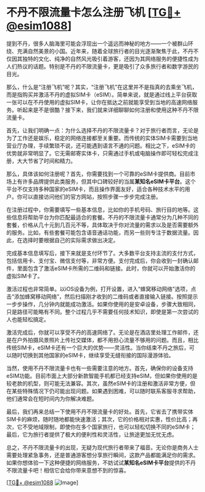 # 不丹不限流量卡怎么注册飞机 [[TG💪+ @esim1088](https://t.me/s/esim1088)]

提到不丹，很多人脑海里可能会浮现出一个遥远而神秘的地方——一个被群山环绕、充满自然美景的小国。近年来，随着全球旅行者的目光逐渐聚焦于此，不丹不仅因其独特的文化、纯净的自然风光吸引着游客，还因为其网络服务的便捷性成为人们热议的话题。特别是不丹的不限流量卡，更是吸引了众多旅行者和数字游民的目光。

那么，什么是“注册飞机”呢？其实，“注册飞机”在这里并不是指真的去乘坐飞机，而是指购买并激活不丹的虚拟SIM卡（eSIM）。简单来说，就是通过线上平台获取一张可以在不丹使用的虚拟SIM卡，让你在抵达之前就能享受到当地的高速网络服务。听起来是不是很酷？接下来，我们就来详细聊聊如何注册和使用这种不丹不限流量卡。

首先，让我们明确一点：为什么选择不丹的不限流量卡？对于旅行者而言，无论是为了工作还是娱乐，稳定的网络连接都至关重要。而传统的实体SIM卡需要到当地营业厅办理，手续繁琐不说，还可能遇到语言不通的问题。相比之下，eSIM卡的优势就非常明显了。它无需邮寄实体卡，只需通过手机或电脑操作即可轻松完成注册，大大节省了时间和精力。

那么，具体该如何注册呢？首先，你需要找到一个可靠的eSIM卡提供商。目前市场上有许多品牌提供此类服务，但其中口碑较好的当属**某知名eSIM卡平台**。这个平台不仅支持多种国家的eSIM卡，而且操作界面友好，适合各种技术水平的用户。你可以直接访问他们的官方网站，按照步骤一步步完成注册。

在注册过程中，你需要填写一些基本信息，比如你的手机号码、旅行目的地等。这些信息将帮助平台为你匹配最适合的套餐。不丹的不限流量卡通常分为几种不同的套餐，价格从几十元到几百元不等，具体取决于你对流量的需求以及是否需要额外的服务。比如，有些套餐可能包含语音通话功能，而另一些则专注于数据流量。因此，在选择时要根据自己的实际需求做出决定。

完成基本信息填写后，接下来就是支付环节了。大多数平台支持主流的支付方式，包括信用卡、支付宝、微信支付等，非常方便。支付完成后，你会收到一封确认邮件，里面包含了激活eSIM卡所需的二维码和链接。此时，你就可以开始激活你的虚拟SIM卡了。

激活过程也非常简单。以iOS设备为例，打开设置，进入“蜂窝移动网络”选项，点击“添加蜂窝移动网络”，然后扫描刚才收到的二维码或者直接输入链接。按照提示一步步操作，几分钟内就能成功激活。如果你使用的是安卓设备，步骤大致相同，只是路径可能略有不同。整个过程几乎不需要任何技术知识，即使是第一次尝试的人也能轻松搞定。

激活完成后，你就可以享受不丹的高速网络了。无论是在酒店里处理工作邮件，还是在户外拍摄风景照片上传社交媒体，都不用担心流量不够用的问题。而且，相比传统SIM卡，eSIM卡还有一个巨大的优势——灵活性。当你结束不丹之旅后，可以随时切换到其他国家的eSIM卡，继续享受无缝衔接的国际漫游体验。

当然，使用不丹不限流量卡也有一些需要注意的地方。首先，确保你的设备支持eSIM功能。目前市面上大部分新款智能手机都已经支持eSIM，但如果你使用的是较老款的机型，则可能无法兼容。其次，虽然eSIM卡的注册和激活非常方便，但在某些特殊情况下仍可能出现问题。如果遇到困难，可以随时联系客服寻求帮助，他们通常会在短时间内为你解决难题。

最后，我们再来总结一下使用不丹不限流量卡的好处。首先，它省去了携带实体SIM卡的麻烦，随时随地都能快速激活；其次，它的价格相对实惠，性价比高；再次，它不受地域限制，即使你在多个国家旅行，也可以轻松切换不同的eSIM卡；最后，它为旅行者提供了极大的便利性和灵活性，让旅途更加无忧无虑。

总之，不丹不限流量卡的出现，无疑为现代旅行者带来了福音。无论你是商务人士需要处理紧急事务，还是普通游客想分享旅行瞬间，这款产品都能满足你的需求。如果你想体验一下这种便捷的网络服务，不妨试试**某知名eSIM卡平台**提供的不丹不限流量卡吧！相信它会给你带来意想不到的惊喜。

[[TG💪+ @esim1088](https://t.me/s/esim1088) ![Image](https://i.postimg.cc/4NQfJmqS/Snipaste-2025-05-13-00-14-12.png)]